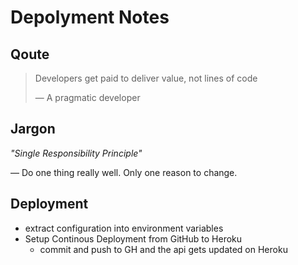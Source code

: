 # Depolyment Notes
## Qoute
> Developers get paid to deliver value, not lines of code
>
>&mdash; A pragmatic developer 
## Jargon

_"Single Responsibility Principle"_

 &mdash; Do one thing really well. Only one reason to change.

## Deployment 

- extract configuration into environment variables
- Setup Continous Deployment from GitHub to Heroku
    - commit and push to GH and the api gets updated on    Heroku